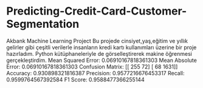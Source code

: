 # Predicting-Credit-Card-Customer-Segmentation
Akbank Machine Learning Project
Bu projede cinsiyet,yaş,eğitim ve yıllık gelirler gibi çeşitli verilerle insanların kredi kartı kullanımları üzerine bir proje hazırladım. Python kütüphaneleriyle de görselleştirerek makine öğrenmesi gerçekleştirdim.
Mean Squared Error: 0.06910167818361303
Mean Absolute Error: 0.06910167818361303
Confusion Matrix:
 [[ 255   72]
 [  68 1631]]
Accuracy: 0.930898321816387
Precision: 0.9577216676453317
Recall: 0.9599764567392584
F1 Score: 0.9588477366255144
